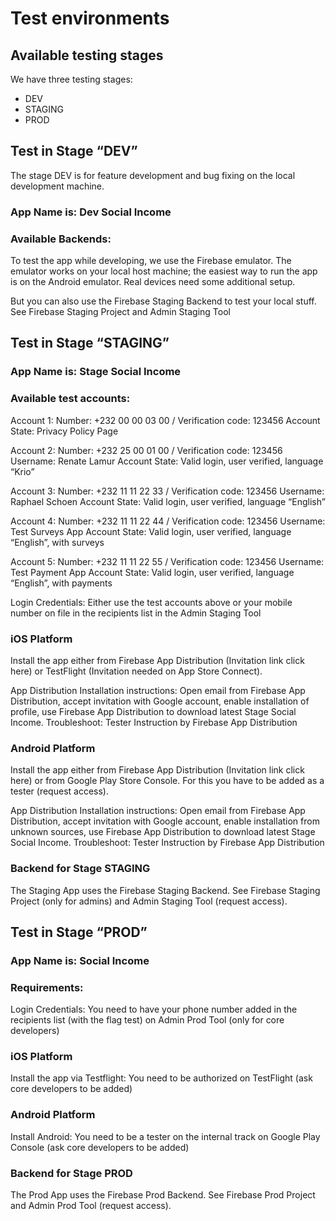 # Test environments

## Available testing stages
We have three testing stages:
- DEV
- STAGING
- PROD


## Test in Stage “DEV”
The stage DEV is for feature development and bug fixing on the local development machine.

### App Name is: Dev Social Income

### Available Backends:
To test the app while developing, we use the Firebase emulator. The emulator works on your local host machine; the easiest way to run the app is on the Android emulator. Real devices need some additional setup.

But you can also use the Firebase Staging Backend to test your local stuff.
See Firebase Staging Project and Admin Staging Tool


## Test in Stage “STAGING”

### App Name is: Stage Social Income

### Available test accounts:

Account 1:
Number: +232 00 00 03 00 / Verification code: 123456
Account State: Privacy Policy Page

Account 2:
Number: +232 25 00 01 00 / Verification code: 123456
Username: Renate Lamur
Account State: Valid login, user verified, language “Krio”

Account 3:
Number: +232 11 11 22 33 / Verification code: 123456
Username: Raphael Schoen
Account State: Valid login, user verified, language “English”

Account 4:
Number: +232 11 11 22 44 / Verification code: 123456
Username: Test Surveys App
Account State: Valid login, user verified, language “English”, with surveys

Account 5:
Number: +232 11 11 22 55 / Verification code: 123456
Username: Test Payment App
Account State: Valid login, user verified, language “English”, with payments

Login Credentials: Either use the test accounts above or your mobile number on file in the recipients list in the Admin Staging Tool

### iOS Platform
Install the app either from Firebase App Distribution (Invitation link click here) or TestFlight (Invitation needed on App Store Connect).

App Distribution Installation instructions:
Open email from Firebase App Distribution, accept invitation with Google account, enable installation of profile, use Firebase App Distribution to download latest Stage Social Income.
Troubleshoot: Tester Instruction by Firebase App Distribution

### Android Platform
Install the app either from Firebase App Distribution (Invitation link click here) or from Google Play Store Console. For this you have to be added as a tester (request access).

App Distribution Installation instructions:
Open email from Firebase App Distribution, accept invitation with Google account, enable installation from unknown sources, use Firebase App Distribution to download latest Stage Social Income.
Troubleshoot: Tester Instruction by Firebase App Distribution

### Backend for Stage STAGING
The Staging App uses the Firebase Staging Backend. See Firebase Staging Project (only for admins) and Admin Staging Tool (request access).


## Test in Stage “PROD”

### App Name is: Social Income

### Requirements:
Login Credentials: You need to have your phone number added in the recipients list (with the flag test) on Admin Prod Tool (only for core developers)

### iOS Platform
Install the app via Testflight: You need to be authorized on TestFlight (ask core developers to be added)

### Android Platform
Install Android: You need to be a tester on the internal track on Google Play Console  (ask core developers to be added)

### Backend for Stage PROD
The Prod App uses the Firebase Prod Backend. See Firebase Prod Project and Admin Prod Tool (request access).
